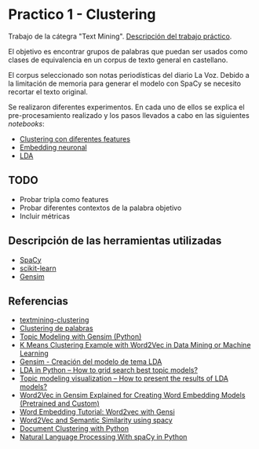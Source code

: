 # Practico 1 - Clustering
Trabajo de la cátegra "Text Mining". [Descripción del trabajo práctico](https://sites.google.com/unc.edu.ar/textmining2021/pr%C3%A1ctico/clustering?authuser=0).

El objetivo es encontrar grupos de palabras que puedan ser usados como clases de equivalencia en un corpus de texto general en castellano.

El corpus seleccionado son notas periodísticas del diario La Voz. Debido a la limitación de memoria para generar el modelo con SpaCy se necesito recortar el texto original.

Se realizaron diferentes experimentos. En cada uno de ellos se explica el pre-procesamiento realizado y los pasos llevados a cabo en las siguientes *notebooks*: 
- [Clustering con diferentes features](src/features_clustering.ipynb)
- [Embedding neuronal](src/embedding_neuronal.ipynb)
- [LDA](src/lda.ipynb)

## TODO

- Probar tripla como features
- Probar diferentes contextos de la palabra objetivo
- Incluir métricas

## Descripción de las herramientas utilizadas

- [SpaCy](https://spacy.io/)
- [scikit-learn](https://scikit-learn.org/stable/index.html)
- [Gensim](https://radimrehurek.com/gensim/)


## Referencias
- [textmining-clustering](https://github.com/facumolina/textmining-clustering)
- [Clustering de palabras](https://github.com/danibosch/word_clustering)
- [Topic Modeling with Gensim (Python)](https://www.machinelearningplus.com/nlp/topic-modeling-gensim-python/)
- [K Means Clustering Example with Word2Vec in Data Mining or Machine Learning](https://ai.intelligentonlinetools.com/ml/k-means-clustering-example-word2vec/)
- [Gensim - Creación del modelo de tema LDA ](https://isolution.pro/es/t/gensim/gensim-creating-lda-topic-model/gensim-creacion-del-modelo-de-tema-lda)
- [LDA in Python – How to grid search best topic models?](https://www.machinelearningplus.com/nlp/topic-modeling-python-sklearn-examples/)
- [Topic modeling visualization – How to present the results of LDA models?](https://www.machinelearningplus.com/nlp/topic-modeling-visualization-how-to-present-results-lda-models/)
- [Word2Vec in Gensim Explained for Creating Word Embedding Models (Pretrained and Custom)](https://machinelearningknowledge.ai/word2vec-in-gensim-explained-for-creating-word-embedding-models-pretrained-and-custom/)
- [Word Embedding Tutorial: Word2vec with Gensi](https://www.guru99.com/word-embedding-word2vec.html)
- [Word2Vec and Semantic Similarity using spacy](https://ashutoshtripathi.com/2020/09/04/word2vec-and-semantic-similarity-using-spacy-nlp-spacy-series-part-7/)
- [Document Clustering with Python](http://brandonrose.org/clustering)
- [Natural Language Processing With spaCy in Python](https://realpython.com/natural-language-processing-spacy-python/#part-of-speech-tagging)
